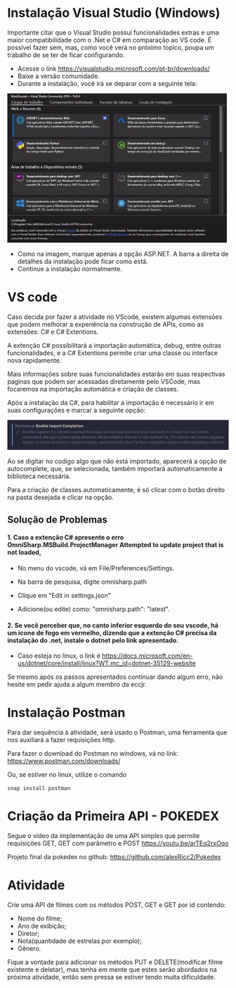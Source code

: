 # Instalação Visual Studio (Windows)
Importante citar que o Visual Studio possui funcionalidades extras e uma maior compatibilidade com o .Net e C# em comparação ao VS code.
É possível fazer sem, mas, como você verá no próximo topico, poupa um trabalho de se ter de ficar configurando.

- Acesse o link https://visualstudio.microsoft.com/pt-br/downloads/
- Baixe a versão comunidade.
- Durante a instalação, você irá se deparar com a seguinte tela:

<img src="tela_atividade3.png" alt="tela" width="500"/>

- Como na imagem, marque apenas a opção ASP.NET. A barra a direita de detalhes da instalação pode ficar como está.
- Continue a instalação normalmente.

# VS code
Caso decida por fazer a atividade no VScode, existem algumas extensões que podem melhorar a experiência na construção de APIs, como as extensões: C# e C# Extentions.

A extenção C# possibilitará a importação automática, debug, entre outras funcionalidades, e a C# Extentions permite criar uma classe ou interface nova rapidamente.

Mais informações sobre suas funcionalidades estarão em suas respectivas paginas que podem ser acessadas diretamente pelo VSCode, mas focaremos na importação automática e criação de classes.

Após a instalação da C#, para habilitar a importação é necessário ir em suas configurações e marcar a seguinte opção: 

![image](opcao_atividade3.png)

Ao se digitar no codigo algo que não está importado, aparecerá a opção de autocomplete, que, se selecionada, também importará automaticamente a biblioteca necessária.

Para a criação de classes automaticamente, é só clicar com o botão direito na pasta desejada e clicar na opção.


## Solução de Problemas
#### 1. Caso a extenção C# apresente o erro **OmniSharp.MSBuild.ProjectManager Attempted to update project that is not loaded**,

- No menu do vscode, vá em File/Preferences/Settings.

- Na barra de pesquisa, digite omnisharp.path

- Clique em "Edit in settings.json"

- Adicione(ou edite) como: "omnisharp.path": "latest".

#### 2. Se você perceber que, no canto inferior esquerdo do seu vscode, há um icone de fogo em vermelho, dizendo que a extenção C# precisa da instalação do .net, instale o dotnet pelo link apresentado.

- Caso esteja no linux, o link é  https://docs.microsoft.com/en-us/dotnet/core/install/linux?WT.mc_id=dotnet-35129-website 

Se mesmo após os passos apresentados continuar dando algum erro, não hesite em pedir ajuda a algum membro da eccjr.

# Instalação Postman

Para dar sequência à atividade, será usado o Postman, uma ferramenta que nos auxiliará a fazer requisições http.

Para fazer o download do Postman no windows, vá no link: https://www.postman.com/downloads/ 

Ou, se estiver no linux, utilize o comando

```
snap install postman
```

# Criação da Primeira API - POKEDEX
Segue o vídeo da implementação de uma API simples que permite requisições GET, GET com parâmetro e POST
https://youtu.be/arTEq2rxOqo

Projeto final da pokedex no github:
https://github.com/alexRicc2/Pokedex

# Atividade
Crie uma API de filmes com os métodos POST, GET e GET por id contendo:
- Nome do filme;
- Ano de exibição;
- Diretor;
- Nota(quantidade de estrelas por exemplo);
- Gênero.

Fique a vontade para adicionar os métodos PUT e DELETE(modificar filme existente e deletar), mas tenha em mente que estes serão abordados na próxima atividade, então sem pressa se estiver tendo muita dificuldade.